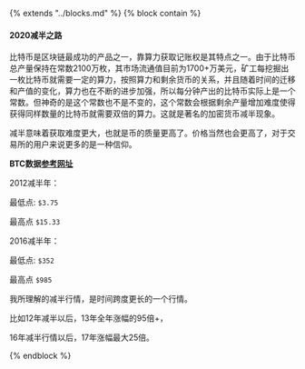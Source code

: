 {% extends "../blocks.md" %} {% block contain %}


#### 2020减半之路

比特币是区块链最成功的产品之一，靠算力获取记账权是其特点之一。由于比特币总产量保持在常数2100万枚，其市场流通值目前为1700+万美元，矿工每挖掘出一枚比特币就需要一定的算力，按照算力和剩余货币的关系，并且随着时间的迁移和产值的变化，算力也在不断的进步加强，所以每分钟产出的比特币实际上是一个常数。但神奇的是这个常数也不是不变的，这个常数会根据剩余产量增加难度使得获得同样数量的比特币就需要双倍的算力。这就是著名的加密货币减半现象。

减半意味着获取难度更大，也就是币的质量更高了。价格当然也会更高了，对于交易所的用户来说更多的是一种信仰。



**BTC数据[参考网址](https://www.tradingview.com/chart/Z4OYVFEV/)**

2012减半年：

最低点: `$3.75`

最高点 `$15.33`

2016减半年：

最低点: `$352`

最高点 `$985`



我所理解的减半行情，是时间跨度更长的一个行情。

比如12年减半以后，13年全年涨幅的95倍+，

16年减半行情以后，17年涨幅最大25倍。








{% endblock %}